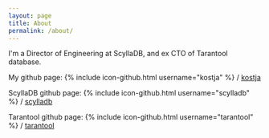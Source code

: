 ```yaml
---
layout: page
title: About
permalink: /about/
---
```


I'm a Director of Engineering at ScyllaDB, and ex CTO of Tarantool database.

My github page: 
{% include icon-github.html username="kostja" %} /
[kostja](https://github.com/kostja/)

ScyllaDB  github page: 
{% include icon-github.html username="scylladb" %} /
[scylladb](https://github.com/scylladb/)

Tarantool github page: 
{% include icon-github.html username="tarantool" %} /
[tarantool](https://github.com/tarantool/)
